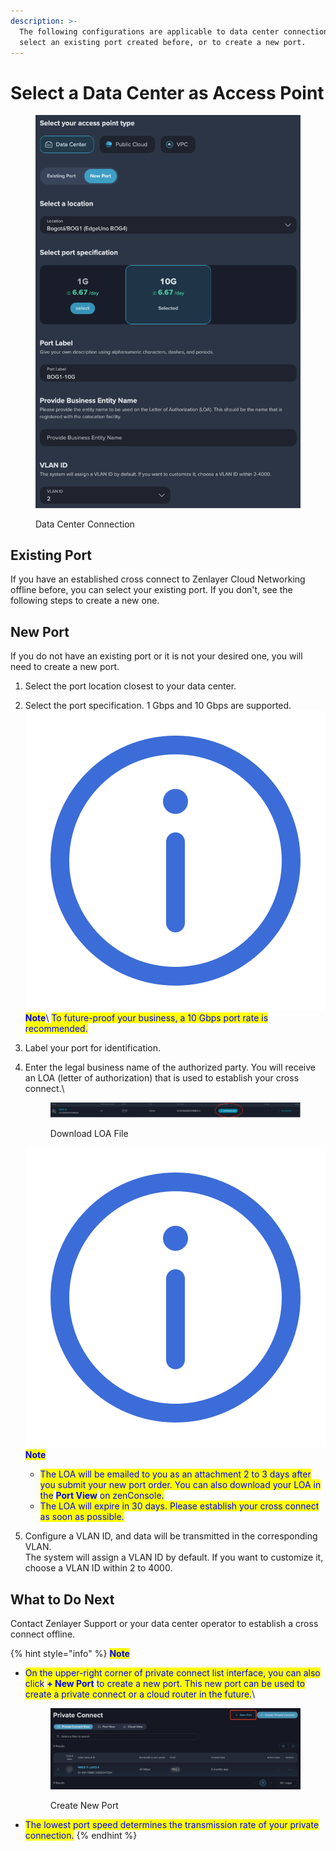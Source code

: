 ```yaml
---
description: >-
  The following configurations are applicable to data center connection. You can
  select an existing port created before, or to create a new port.
---
```


# Select a Data Center as Access Point

<figure><img src="../../../.gitbook/assets/image (17).png" alt=""><figcaption><p>Data Center Connection</p></figcaption></figure>

## **Existing Port**

If you have an established cross connect to Zenlayer Cloud Networking offline before, you can select your existing port. If you don't, see the following steps to create a new one.



## **New Port**

If you do not have an existing port or it is not your desired one, you will need to create a new port.

1. Select the port location closest to your data center.
2. Select the port specification. 1 Gbps and 10 Gbps are supported.\
   <img src="../../../.gitbook/assets/Icon.svg" alt="" data-size="line"><mark style="color:blue;">**Note**</mark>\ <mark style="color:blue;">To future-proof your business, a 10 Gbps port rate is recommended.</mark>
3. Label your port for identification.
4.  Enter the legal business name of the authorized party. You will receive an LOA (letter of authorization) that is used to establish your cross connect.\


    <figure><img src="../../../.gitbook/assets/Article_2 (3) (1).jpg" alt=""><figcaption><p>Download LOA File</p></figcaption></figure>

    <img src="../../../.gitbook/assets/Icon.svg" alt="" data-size="line"><mark style="color:blue;">**Note**</mark>

    * <mark style="color:blue;">The LOA will be emailed to you as an attachment 2 to 3 days after you submit your new port order. You can also download your LOA in the</mark> <mark style="color:blue;"></mark><mark style="color:blue;">**Port View**</mark> <mark style="color:blue;"></mark><mark style="color:blue;">on zenConsole.</mark>
    * <mark style="color:blue;">The LOA will expire in 30 days. Please establish your cross connect as soon as possible.</mark>
5. Configure a VLAN ID, and data will be transmitted in the corresponding VLAN.\
   The system will assign a VLAN ID by default. If you want to customize it, choose a VLAN ID within 2 to 4000.



## What to Do Next

Contact Zenlayer Support or your data center operator to establish a cross connect offline.

{% hint style="info" %}
<mark style="color:blue;">**Note**</mark>

*   <mark style="color:blue;">On the upper-right corner of private connect list interface, you can also click</mark> <mark style="color:blue;"></mark><mark style="color:blue;">**+ New Port**</mark> <mark style="color:blue;"></mark><mark style="color:blue;">to create a new port. This new port can be used to create a private connect or a cloud router in the future.</mark>\ <mark style="color:blue;"></mark>

    <figure><img src="../../../.gitbook/assets/image (12).png" alt=""><figcaption><p>Create New Port</p></figcaption></figure>
* <mark style="color:blue;">The lowest port speed determines the transmission rate of your private connection.</mark>
{% endhint %}

